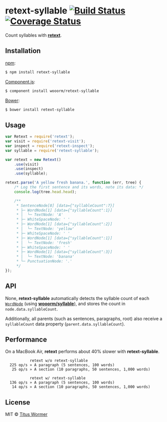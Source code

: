# retext-syllable [![Build Status](https://img.shields.io/travis/wooorm/retext-syllable.svg?style=flat)](https://travis-ci.org/wooorm/retext-syllable) [![Coverage Status](https://img.shields.io/coveralls/wooorm/retext-syllable.svg?style=flat)](https://coveralls.io/r/wooorm/retext-syllable?branch=master)

Count syllables with **[retext](https://github.com/wooorm/retext "Retext")**.

## Installation

[npm](https://docs.npmjs.com/cli/install):

```bash
$ npm install retext-syllable
```

[Component.js](https://github.com/componentjs/component):

```bash
$ component install wooorm/retext-syllable
```

[Bower](http://bower.io/#install-packages):

```bash
$ bower install retext-syllable
```

## Usage

```javascript
var Retext = require('retext');
var visit = require('retext-visit');
var inspect = require('retext-inspect');
var syllable = require('retext-syllable');

var retext = new Retext()
    .use(visit)
    .use(inspect)
    .use(syllable);

retext.parse('A yellow fresh banana.', function (err, tree) {
    /* Log the first sentence and its words, note its data: */
    console.log(tree.head.head);

    /**
     * SentenceNode[8] [data={"syllableCount":7}]
     * ├─ WordNode[1] [data={"syllableCount":1}]
     * │  └─ TextNode: 'A'
     * ├─ WhiteSpaceNode: ' '
     * ├─ WordNode[1] [data={"syllableCount":2}]
     * │  └─ TextNode: 'yellow'
     * ├─ WhiteSpaceNode: ' '
     * ├─ WordNode[1] [data={"syllableCount":1}]
     * │  └─ TextNode: 'fresh'
     * ├─ WhiteSpaceNode: ' '
     * ├─ WordNode[1] [data={"syllableCount":3}]
     * │  └─ TextNode: 'banana'
     * └─ PunctuationNode: '.'
     */
});
```

## API

None, **retext-syllable** automatically detects the syllable count of each [`WordNode`](https://github.com/wooorm/textom/tree/master#textomwordnode-nlcstwordnode) (using **[wooorm/syllable](https://github.com/wooorm/syllable)**), and stores the count in `node.data.syllableCount`.

Additionally, all parents (such as sentences, paragraphs, root) also receive a `syllableCount` data property (`parent.data.syllableCount`).

## Performance

On a MacBook Air, **retext** performs about 40% slower with **retext-syllable**.

```text
           retext w/o retext-syllable
  225 op/s » A paragraph (5 sentences, 100 words)
   25 op/s » A section (10 paragraphs, 50 sentences, 1,000 words)

           retext w/ retext-syllable
  136 op/s » A paragraph (5 sentences, 100 words)
   14 op/s » A section (10 paragraphs, 50 sentences, 1,000 words)
```

## License

MIT © [Titus Wormer](http://wooorm.com)
